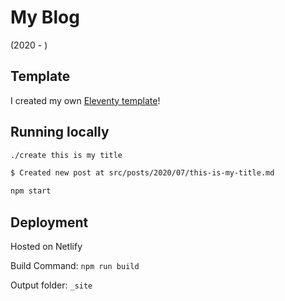 # My Blog
(2020 - )

## Template
I created my own [Eleventy template](https://github.com/kohrongying/11ty-blog-starter)! 

## Running locally

```bash
./create this is my title

$ Created new post at src/posts/2020/07/this-is-my-title.md

npm start
```

## Deployment
Hosted on Netlify

Build Command: `npm run build`

Output folder: `_site`